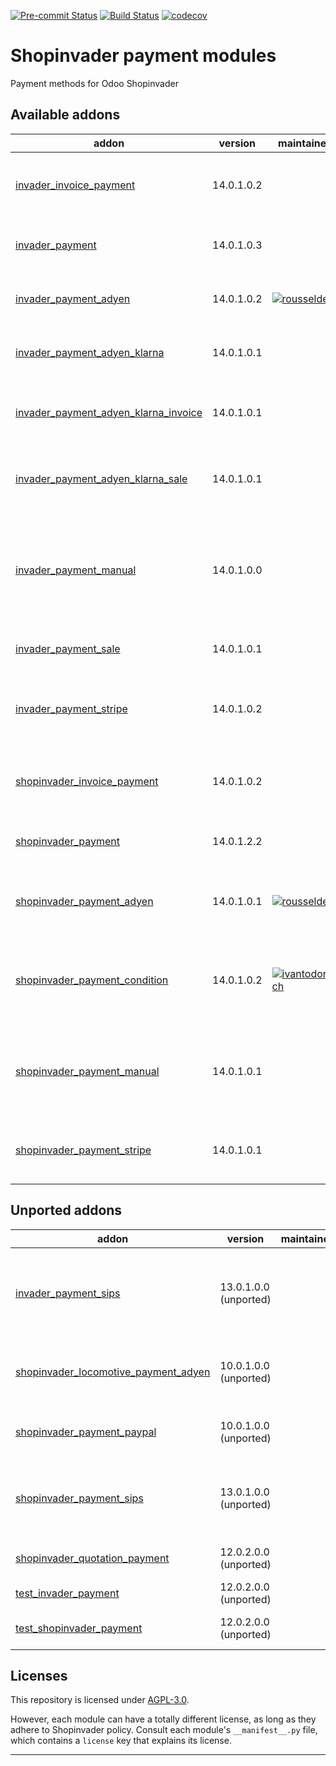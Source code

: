 
<!-- /!\ Non OCA Context : Set here the badge of your runbot / runboat instance. -->
[![Pre-commit Status](https://github.com/shopinvader/odoo-shopinvader-payment/actions/workflows/pre-commit.yml/badge.svg?branch=14.0)](https://github.com/shopinvader/odoo-shopinvader-payment/actions/workflows/pre-commit.yml?query=branch%3A14.0)
[![Build Status](https://github.com/shopinvader/odoo-shopinvader-payment/actions/workflows/test.yml/badge.svg?branch=14.0)](https://github.com/shopinvader/odoo-shopinvader-payment/actions/workflows/test.yml?query=branch%3A14.0)
[![codecov](https://codecov.io/gh/shopinvader/odoo-shopinvader-payment/branch/14.0/graph/badge.svg)](https://codecov.io/gh/shopinvader/odoo-shopinvader-payment)
<!-- /!\ Non OCA Context : Set here the badge of your translation instance. -->

<!-- /!\ do not modify above this line -->

# Shopinvader payment modules

Payment methods for Odoo Shopinvader

<!-- /!\ do not modify below this line -->

<!-- prettier-ignore-start -->

[//]: # (addons)

Available addons
----------------
addon | version | maintainers | summary
--- | --- | --- | ---
[invader_invoice_payment](invader_invoice_payment/) | 14.0.1.0.2 |  | Invader addon to make invoice payment
[invader_payment](invader_payment/) | 14.0.1.0.3 |  | Payment integration for Shopinvader
[invader_payment_adyen](invader_payment_adyen/) | 14.0.1.0.2 | [![rousseldenis](https://github.com/rousseldenis.png?size=30px)](https://github.com/rousseldenis) | Adds a new payment service for Adyen
[invader_payment_adyen_klarna](invader_payment_adyen_klarna/) | 14.0.1.0.1 |  | Adds Klarna payment mode for Adyen
[invader_payment_adyen_klarna_invoice](invader_payment_adyen_klarna_invoice/) | 14.0.1.0.1 |  | Enable Adyen klarna payment for invoices
[invader_payment_adyen_klarna_sale](invader_payment_adyen_klarna_sale/) | 14.0.1.0.1 |  | Enable Adyen klarna payment for sales
[invader_payment_manual](invader_payment_manual/) | 14.0.1.0.0 |  | REST Services for manual payment like bank transfer, check ... (base module)
[invader_payment_sale](invader_payment_sale/) | 14.0.1.0.1 |  | Implements sale order as payable
[invader_payment_stripe](invader_payment_stripe/) | 14.0.1.0.2 |  | REST Services for Stripe Payments (base module)
[shopinvader_invoice_payment](shopinvader_invoice_payment/) | 14.0.1.0.2 |  | Invoice payment integration for Shopinvader
[shopinvader_payment](shopinvader_payment/) | 14.0.1.2.2 |  | Payment integration for Shopinvader
[shopinvader_payment_adyen](shopinvader_payment_adyen/) | 14.0.1.0.1 | [![rousseldenis](https://github.com/rousseldenis.png?size=30px)](https://github.com/rousseldenis) | Shopinvader REST Services for Adyen Payments
[shopinvader_payment_condition](shopinvader_payment_condition/) | 14.0.1.0.2 | [![ivantodorovich](https://github.com/ivantodorovich.png?size=30px)](https://github.com/ivantodorovich) | Filter available payment methods based on order conditions
[shopinvader_payment_manual](shopinvader_payment_manual/) | 14.0.1.0.1 |  | REST Services for manual payment (like bank transfer, check...)
[shopinvader_payment_stripe](shopinvader_payment_stripe/) | 14.0.1.0.1 |  | Shopinvader REST Services for Stripe Payments


Unported addons
---------------
addon | version | maintainers | summary
--- | --- | --- | ---
[invader_payment_sips](invader_payment_sips/) | 13.0.1.0.0 (unported) |  | REST Services for Worldline SIPS Payments (base module)
[shopinvader_locomotive_payment_adyen](shopinvader_locomotive_payment_adyen/) | 10.0.1.0.0 (unported) |  | Shopinvader Locomotive Adyen Payment Gateway
[shopinvader_payment_paypal](shopinvader_payment_paypal/) | 10.0.1.0.0 (unported) |  | Shopinvader Paypal Payment Gateway
[shopinvader_payment_sips](shopinvader_payment_sips/) | 13.0.1.0.0 (unported) |  | Shopinvader REST Services for Worldline SIPS Payments
[shopinvader_quotation_payment](shopinvader_quotation_payment/) | 12.0.2.0.0 (unported) |  | Shopinvader Quotation Payment
[test_invader_payment](test_invader_payment/) | 12.0.2.0.0 (unported) |  | Test Invader payment
[test_shopinvader_payment](test_shopinvader_payment/) | 12.0.2.0.0 (unported) |  | Test shopinvader payment

[//]: # (end addons)

<!-- prettier-ignore-end -->

## Licenses

This repository is licensed under [AGPL-3.0](LICENSE).

However, each module can have a totally different license, as long as they adhere to Shopinvader
policy. Consult each module's `__manifest__.py` file, which contains a `license` key
that explains its license.

----
<!-- /!\ Non OCA Context : Set here the full description of your organization. -->
